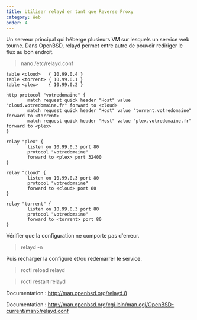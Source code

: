 ```yaml
---
title: Utiliser relayd en tant que Reverse Proxy
category: Web
order: 4
---
```


Un serveur principal qui héberge plusieurs VM sur lesquels un service web tourne. Dans OpenBSD, relayd permet entre autre de pouvoir rediriger le flux au bon endroit.

> nano /etc/relayd.conf

```
table <cloud>   { 10.99.0.4 }
table <torrent> { 10.99.0.1 }
table <plex>    { 10.99.0.2 }

http protocol "votredomaine" {
        match request quick header "Host" value "cloud.votredomaine.fr" forward to <cloud>
        match request quick header "Host" value "torrent.votredomaine" forward to <torrent>
        match request quick header "Host" value "plex.votredomaine.fr" forward to <plex>
}

relay "plex" {
        listen on 10.99.0.3 port 80
        protocol "votredomaine"
        forward to <plex> port 32400
}

relay "cloud" {
        listen on 10.99.0.3 port 80
        protocol "votredomaine"
        forward to <cloud> port 80
}

relay "torrent" {
        listen on 10.99.0.3 port 80
        protocol "votredomaine"
        forward to <torrent> port 80
}
```

Vérifier que la configuration ne comporte pas d'erreur.

> relayd -n

Puis recharger la configure et/ou redémarrer le service.

> rcctl reload relayd

> rcctl restart relayd

Documentation : http://man.openbsd.org/relayd.8

Documentation : http://man.openbsd.org/cgi-bin/man.cgi/OpenBSD-current/man5/relayd.conf
